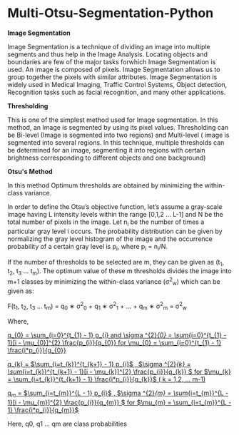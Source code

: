 # Multi-Otsu-Segmentation-Python

**Image Segmentation**

Image Segmentation is a technique of dividing an image into multiple segments and thus help in the Image Analysis. Locating objects and boundaries are few of the major tasks forwhich Image Segmentation is used.
An image is composed of pixels. Image Segmentation allows us to group together the pixels with similar attributes. Image Segmentation is widely used in Medical Imaging, Traffic Control Systems, Object detection, Recognition tasks such as facial recognition, and many other applications. 

**Thresholding**

This is one of the simplest method used for Image segmentation. In this method, an Image is segmented by using its pixel values. Thresholding can be Bi-level (Image is segmented into two regions) and Multi-level ( image is segmented into several regions. In this
technique, multiple thresholds can be determined for an image, segmenting it into regions with certain brightness corresponding to different objects and one background)

**Otsu's Method**

In this method Optimum thresholds are obtained by minimizing
the within-class variance. 

In order to define the Otsu’s objective function, let’s assume a gray-scale image having L intensity levels within the range [0,1,2 ... L-1] and N be the total number of pixels in the image. Let n<sub>i</sub> be the number of times a particular gray level i occurs. The probability
distribution can be given by normalizing the gray level histogram of the image and the occurrence probability of a certain gray level is p<sub>i</sub>, where p<sub>i</sub> = n<sub>i</sub>/N. 

If the number of thresholds to be selected are m,  they can be given as (t<sub>1</sub>, t<sub>2</sub>, t<sub>3</sub> ... t<sub>m</sub>). The optimum value of these m thresholds divides the image into m+1 classes by minimizing the within-class variance (σ<sup>2</sup><sub>w</sub>) which can be given as:

F(t<sub>1</sub>, t<sub>2</sub>, t<sub>3</sub> ... t<sub>m</sub>) = q<sub>0</sub> ∗ σ<sup>2</sup><sub>0</sub> + q<sub>1</sub> ∗ σ<sup>2</sup><sub>1</sub> + ... + q<sub>m</sub> ∗ σ<sup>2</sup><sub>m</sub> = σ<sup>2</sup><sub>w</sub> 

Where,

[ q_{0} = \sum_{i=0}^{t_{1} - 1} p_{i} and  \sigma ^{2}_{0} = \sum_{i=0}^{t_{1} - 1}[i - \mu_{0}]^{2} \frac{p_{i}}{q_{0}}  for \mu_{0} = \sum_{i=0}^{t_{1} - 1} \frac{i*p_{i}}{q_{0}}](https://latex.codecogs.com/svg.latex?x%3D%5Cfrac%7B-b%5Cpm%5Csqrt%7Bb%5E2-4ac%7D%7D%7B2a%7D)

[q_{k} = $\sum_{i=t_{k}}^{t_{k+1} - 1} p_{i}$ , $\sigma ^{2}_{k} = \sum_{i=t_{k}}^{t_{k+1} - 1}[i - \mu_{k}]^{2} \frac{p_{i}}{q_{k}} $  for  $\mu_{k} = \sum_{i=t_{k}}^{t_{k+1} - 1} \frac{i*p_{i}}{q_{k}}$ ( k = 1,2, ... m-1)](https://latex.codecogs.com/svg.latex?x%3D%5Cfrac%7B-b%5Cpm%5Csqrt%7Bb%5E2-4ac%7D%7D%7B2a%7D)

[q$_{m}$ = $\sum_{i=t_{m}}^{L - 1} p_{i}$ , $\sigma ^{2}_{m} = \sum_{i=t_{m}}^{L - 1}[i - \mu_{m}]^{2} \frac{p_{i}}{q_{m}} $  for  $\mu_{m} = \sum_{i=t_{m}}^{L - 1} \frac{i*p_{i}}{q_{m}}$](https://latex.codecogs.com/svg.latex?x%3D%5Cfrac%7B-b%5Cpm%5Csqrt%7Bb%5E2-4ac%7D%7D%7B2a%7D)


Here, q0, q1 ... qm are class probabilities 

